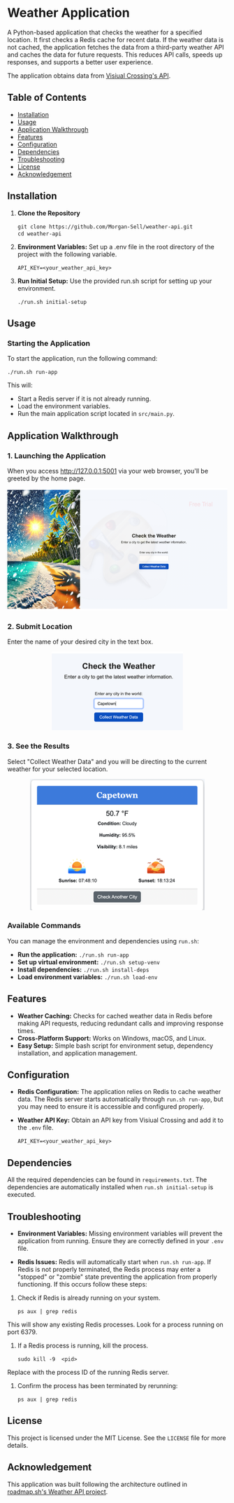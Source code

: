 # Weather Application

A Python-based application that checks the weather for a specified location. It first checks a Redis cache for recent data. If the weather data is not cached, the application fetches the data from a third-party weather API and caches the data for future requests. This reduces API calls, speeds up responses, and supports a better user experience.

The application obtains data from [Visiual Crossing's API](https://www.visualcrossing.com/weather-api).

## Table of Contents

- [Installation](#installation)
- [Usage](#usage)
- [Application Walkthrough](#application-walkthrough)
- [Features](#features)
- [Configuration](#configuration)
- [Dependencies](#dependencies)
- [Troubleshooting](#troubleshooting)
- [License](#license)
- [Acknowledgement](#acknowledgement)

## Installation

1. **Clone the Repository**
   
   ```
   git clone https://github.com/Morgan-Sell/weather-api.git
   cd weather-api
   ```

2. **Environment Variables:** Set up a .env file in the root directory of the project with the following variable.
    
    ```
    API_KEY=<your_weather_api_key>

    ```

3. **Run Initial Setup:** Use the provided run.sh script for setting up your environment.

    ```
    ./run.sh initial-setup
    ```

## Usage

### Starting the Application

To start the application, run the following command:

    ./run.sh run-app

This will:

- Start a Redis server if it is not already running.
- Load the environment variables.
- Run the main application script located in `src/main.py`.

## Application Walkthrough

### 1. Launching the Application
When you access http://127.0.0.1:5001 via your web browser, you'll be greeted by the home page.

<p align="center">
    <img src="./static/img/home.png" alt="Home Page"/>
</p>

### 2. Submit Location
Enter the name of your desired city in the text box.

<p align="center">
    <img src="./static/img/submit.png" alt="Submission"/>
</p>

### 3. See the Results
Select "Collect Weather Data" and you will be directing to the current weather for your selected location.

<p align="center">
    <img src="./static/img/results.png" alt="Results"/>
</p>

### Available Commands

You can manage the environment and dependencies using `run.sh`:

- **Run the application:** `./run.sh run-app`
- **Set up virtual environment:** `./run.sh setup-venv`
- **Install dependencies:** `./run.sh install-deps`
- **Load environment variables:** `./run.sh load-env`

## Features
- **Weather Caching:** Checks for cached weather data in Redis before making API requests, reducing redundant calls and improving response times.
- **Cross-Platform Support:** Works on Windows, macOS, and Linux.
- **Easy Setup:** Simple bash script for environment setup, dependency installation, and application management.

## Configuration
- **Redis Configuration:** The application relies on Redis to cache weather data. The Redis server starts automatically through `run.sh run-app`, but you may need to ensure it is accessible and configured properly.

- **Weather API Key:** Obtain an API key from Visiual Crossing and add it to the `.env` file.
  
    ```
    API_KEY=<your_weather_api_key>
    ```

## Dependencies

All the required dependencies can be found in `requirements.txt`. The dependencies are automatically installed when `run.sh initial-setup` is executed.

## Troubleshooting

- **Environment Variables:** Missing environment variables will prevent the application from running. Ensure they are correctly defined in your `.env` file.

- **Redis Issues:** Redis will automatically start when `run.sh run-app`. If Redis is not properly terminated, the Redis process may enter a "stopped" or "zombie" state preventing the application from properly functioning. If this occurs follow these steps:

1. Check if Redis is already running on your system.

    ```
    ps aux | grep redis
    ```
This will show any existing Redis processes. Look for a process running on port 6379.

1. If a Redis process is running, kill the process.

    ```
    sudo kill -9  <pid>
    ```
Replace <pid> with the process ID of the running Redis server.

1.  Confirm the process has been terminated by rerunning: 

    ```
    ps aux | grep redis
    ```


## License
This project is licensed under the MIT License. See the `LICENSE` file for more details.

## Acknowledgement
This application was built following the architecture outlined in [roadmap.sh's Weather API project](https://roadmap.sh/projects/weather-api-wrapper-service).